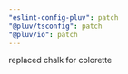 ```yaml
---
"eslint-config-pluv": patch
"@pluv/tsconfig": patch
"@pluv/io": patch
---
```


replaced chalk for colorette
